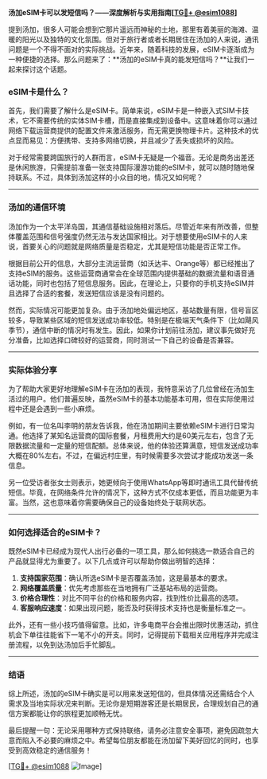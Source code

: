 **汤加eSIM卡可以发短信吗？——深度解析与实用指南[[TG💪+ @esim1088](https://t.me/s/esim1088)]**

提到汤加，很多人可能会想到它那片遥远而神秘的土地，那里有着美丽的海滩、温暖的阳光以及独特的文化氛围。但对于旅行者或者长期居住在汤加的人来说，通讯问题是一个不得不面对的实际挑战。近年来，随着科技的发展，eSIM卡逐渐成为一种便捷的选择。那么问题来了：**汤加的eSIM卡真的能发短信吗？**让我们一起来探讨这个话题。

### eSIM卡是什么？

首先，我们需要了解什么是eSIM卡。简单来说，eSIM卡是一种嵌入式SIM卡技术，它不需要传统的实体SIM卡槽，而是直接集成到设备中。这意味着你可以通过网络下载运营商提供的配置文件来激活服务，而无需更换物理卡片。这种技术的优点显而易见：方便携带、支持多网络切换，并且减少了丢失或损坏的风险。

对于经常需要跨国旅行的人群而言，eSIM卡无疑是一个福音。无论是商务出差还是休闲旅游，只需提前准备一张支持国际漫游功能的eSIM卡，就可以随时随地保持联系。不过，具体到汤加这样的小众目的地，情况又如何呢？

---

### 汤加的通信环境

汤加作为一个太平洋岛国，其通信基础设施相对落后。尽管近年来有所改善，但整体覆盖范围和信号强度仍然无法与发达国家相比。对于想要使用eSIM卡的人来说，首要关心的问题就是网络质量是否稳定，尤其是短信功能是否正常工作。

根据目前公开的信息，大部分主流运营商（如沃达丰、Orange等）都已经推出了支持eSIM的服务。这些运营商通常会在全球范围内提供基础的数据流量和语音通话功能，同时也包括了短信息服务。因此，在理论上，只要你的手机支持eSIM并且选择了合适的套餐，发送短信应该是没有问题的。

然而，实际情况可能更加复杂。由于汤加地处偏远地区，基站数量有限，信号盲区较多，导致某些区域的短信发送成功率较低。特别是在极端天气条件下（比如飓风季节），通信中断的情况时有发生。因此，如果你计划前往汤加，建议事先做好充分准备，比如选择口碑较好的运营商，同时测试一下自己的设备是否兼容。

---

### 实际体验分享

为了帮助大家更好地理解eSIM卡在汤加的表现，我特意采访了几位曾经在汤加生活过的用户。他们普遍反映，虽然eSIM卡的基本功能基本可用，但在实际使用过程中还是会遇到一些小麻烦。

例如，有一位名叫李明的朋友告诉我，他在汤加期间主要依赖eSIM卡进行日常沟通。他选择了某知名运营商的国际套餐，月租费用大约是60美元左右，包含了无限数据流量和一定量的短信配额。总体来说，他的体验还算满意，短信发送成功率大概在80%左右。不过，在偏远村庄里，有时候需要多次尝试才能成功发送一条信息。

另一位受访者张女士则表示，她更倾向于使用WhatsApp等即时通讯工具代替传统短信。毕竟，在网络条件允许的情况下，这种方式不仅成本更低，而且功能更为丰富。当然，这也意味着你需要确保自己的设备始终处于联网状态。

---

### 如何选择适合的eSIM卡？

既然eSIM卡已经成为现代人出行必备的一项工具，那么如何挑选一款适合自己的产品就显得尤为重要了。以下几点或许可以帮助你做出明智的选择：

1. **支持国家范围**：确认所选eSIM卡是否覆盖汤加，这是最基本的要求。
2. **网络覆盖质量**：优先考虑那些在当地拥有广泛基站布局的运营商。
3. **价格合理性**：对比不同平台的价格和服务内容，找到性价比最高的选项。
4. **客服响应速度**：如果出现问题，能否及时获得技术支持也是衡量标准之一。

此外，还有一些小技巧值得留意。比如，许多电商平台会推出限时优惠活动，抓住机会下单往往能省下一笔不小的开支。同时，记得提前下载相关应用程序并完成注册流程，以免到达汤加后手忙脚乱。

---

### 结语

综上所述，汤加的eSIM卡确实是可以用来发送短信的，但具体情况还需结合个人需求及当地实际状况来判断。无论你是短期游客还是长期居民，合理规划自己的通信方案都能让你的旅程更加顺畅无忧。

最后提醒一句：无论采用哪种方式保持联络，请务必注意安全事项，避免因疏忽大意而陷入不必要的麻烦之中。希望每位朋友都能在汤加留下美好回忆的同时，也享受到高效稳定的通信服务！

[[TG💪+ @esim1088](https://t.me/s/esim1088) ![Image](https://i.postimg.cc/4NQfJmqS/Snipaste-2025-05-13-00-14-12.png)]